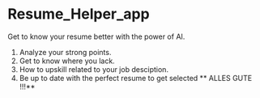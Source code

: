 # Resume_Helper_app
Get to know your resume better with the power of AI.
1. Analyze your strong points.
2. Get to know where you lack.
3. How to upskill related to your job desciption.
4. Be up to date with the perfect resume to get selected
   ** ALLES GUTE !!!**
